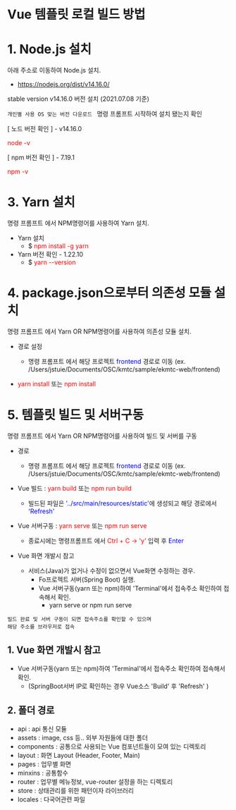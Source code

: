 Vue 템플릿 로컬 빌드 방법
==================

# 1. Node.js 설치

아래 주소로 이동하여 Node.js 설치.

* https://nodejs.org/dist/v14.16.0/

stable version v14.16.0 버전 설치 (2021.07.08 기준)

` 개인별 사용 OS 맞는 버전 다운로드 
` 명령 프롬프트 시작하여 설치 됐는지 확인


[ 노드 버전 확인 ]  - v14.16.0
 
  <span style="color:red;">node -v</span>

[ npm 버전 확인 ]  - 7.19.1 

  <span style="color:red;">npm -v</span>



# 3. Yarn 설치

 명령 프롬프트 에서 NPM명령어를 사용하여 Yarn 설치.

* Yarn 설치
	- $ <span style="color:red;">npm install -g yarn</span> 
* Yarn 버전 확인 - 1.22.10
	- $ <span style="color:red;">yarn --version</span>  

# 4. package.json으로부터 의존성 모듈 설치

 명령 프롬프트 에서 Yarn OR NPM명령어를 사용하여 의존성 모듈 설치.

* 경로 설정
	- 명령 프롬프트 에서 해당 프로젝트 <span style="color:blue;">frontend</span> 경로로 이동 (ex. /Users/jstuie/Documents/OSC/kmtc/sample/ekmtc-web/frontend)
	
* <span style="color:red;">yarn install</span> 또는 <span style="color:red;">npm install</span>

# 5. 템플릿 빌드 및 서버구동

 명령 프롬프트 에서 Yarn OR NPM명령어를 사용하여 빌드 및 서버를 구동

* 경로
	- 명령 프롬프트 에서 해당 프로젝트 <span style="color:blue;">frontend</span> 경로로 이동 (ex. /Users/jstuie/Documents/OSC/kmtc/sample/ekmtc-web/frontend)

* Vue 빌드 : <span style="color:red;">yarn build</span> 또는 <span style="color:red;">npm run build</span> 
	- 빌드된 파일은 <span style="color:blue;">'../src/main/resources/static'</span>에 생성되고 해당 경로에서 <span style="color:blue;">'Refresh'</span>
* Vue 서버구동 : <span style="color:red;">yarn serve</span> 또는 <span style="color:red;">npm run serve</span>
	- 종료시에는 명령프롬프트 에서 <span style="color:red;">Ctrl + C -> 'y'</span> 입력 후 <span style="color:blue;">Enter</span>

* Vue 화면 개발시 참고
	- 서비스(Java)가 없거나 수정이 없으면서 Vue화면 수정하는 경우.
		- Fo프로젝트 서버(Spring Boot) 실행.
		- Vue 서버구동(yarn 또는 npm)하여 'Terminal'에서 접속주소 확인하여 접속해서 확인.
			- yarn serve or npm run serve
		
``` 
빌드 완료 및 서버 구동이 되면 접속주소를 확인할 수 있으며
해당 주소를 브라우저로 접속
``` 


## 1. Vue 화면 개발시 참고
* Vue 서버구동(yarn 또는 npm)하여 'Terminal'에서 접속주소 확인하여 접속해서 확인.
	- (SpringBoot서버 IP로 확인하는 경우 Vue소스 'Build' 후 'Refresh' )
	
## 2. 폴더 경로
* api : api 통신 모듈
* assets : image, css 등.. 외부 자원들에 대한 폴더
* components : 공통으로 사용되는 Vue 컴포넌트들이 모여 있는 디렉토리
* layout : 화면 Layout (Header, Footer, Main)
* pages : 업무별 화면
* minxins : 공통함수
* router : 업무별 메뉴정보, vue-router 설정을 하는 디렉토리
* store : 상태관리를 위한 패턴이자 라이브러리
* locales : 다국어관련 파일

